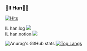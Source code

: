 

### 🐣Il Han👨‍💻 


[![Hits](https://hits.seeyoufarm.com/api/count/incr/badge.svg?url=https%3A%2F%2Fgithub.com%2FSecrethan&count_bg=%23555555&title_bg=%23555555&icon=github.svg&icon_color=%23E7E7E7&title=GitHub&edge_flat=false)](https://hits.seeyoufarm.com)

<div>
IL han.log <a href="https://velog.io/@rladlfgks422"><img src="https://img.shields.io/badge/Velog-3DDC84?style=flat-square&logo=Blogger&logoColor=white"/></a>
</div>
<div>
IL han.notion <a href="https://www.notion.so/41e56cdcebab457a9047b3aa6a787eac"><img src="https://img.shields.io/badge/Notion-FFCA28?style=flat-square&logo=notion&logoColor=white"/></a>
</div>

 ![Anurag's GitHub stats](https://github-readme-stats.vercel.app/api?username=Secrethan&show_icons=true&theme=radical)
 [![Top Langs](https://github-readme-stats.vercel.app/api/top-langs/?username=Secrethan&layout=compact)](https://github.com/Secrethan/github-readme-stats)
                
                   



<!--
**Secrethan/Secrethan** is a ✨ _special_ ✨ repository because its `README.md` (this file) appears on your GitHub profile.

Here are some ideas to get you started:

- 🔭 I’m currently working on ...
- 🌱 I’m currently learning ...
- 👯 I’m looking to collaborate on ...
- 🤔 I’m looking for help with ...
- 💬 Ask me about ...
- 📫 How to reach me: ...
- 😄 Pronouns: ...
- ⚡ Fun fact: ...
-->
